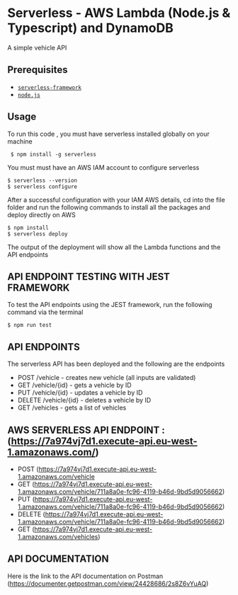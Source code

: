 # Serverless - AWS Lambda (Node.js & Typescript) and DynamoDB

A simple vehicle API


## Prerequisites

- [`serverless-framework`](https://github.com/serverless/serverless)
- [`node.js`](https://nodejs.org)

## Usage

To run this code , you must have serverless installed globally on your machine

```
 $ npm install -g serverless
```
You must must have an AWS IAM account to configure serverless
 ```
 $ serverless --version
 $ serverless configure

```
After a successful configuration with your IAM AWS details, cd into the file folder and run the following commands to install all the packages and deploy directly on AWS
 ```
 $ npm install
 $ serverless deploy

```
The output of the deployment will show all the Lambda functions and the API endpoints

## API ENDPOINT TESTING WITH JEST FRAMEWORK

To test the API endpoints using the JEST framework, run the following command via the terminal

 ```
 $ npm run test

```

## API ENDPOINTS

The serverless API has been deployed and the following are the endpoints

- POST /vehicle - creates new vehicle (all inputs are validated)
- GET /vehicle/{id} - gets a vehicle by ID
- PUT /vehicle/{id} - updates a vehicle by ID
- DELETE /vehicle/{id} - deletes a vehicle by ID
- GET /vehicles - gets a list of vehicles

## AWS SERVERLESS API ENDPOINT  : (https://7a974vj7d1.execute-api.eu-west-1.amazonaws.com/)
- POST (https://7a974vj7d1.execute-api.eu-west-1.amazonaws.com/vehicle 
- GET (https://7a974vj7d1.execute-api.eu-west-1.amazonaws.com/vehicle/711a8a0e-fc96-4119-b46d-9bd5d9056662)
- PUT (https://7a974vj7d1.execute-api.eu-west-1.amazonaws.com/vehicle/711a8a0e-fc96-4119-b46d-9bd5d9056662)
- DELETE (https://7a974vj7d1.execute-api.eu-west-1.amazonaws.com/vehicle/711a8a0e-fc96-4119-b46d-9bd5d9056662)
- GET (https://7a974vj7d1.execute-api.eu-west-1.amazonaws.com/vehicles)

## API DOCUMENTATION
Here is the link to the API documentation on Postman (https://documenter.getpostman.com/view/24428686/2s8Z6vYuAQ)







